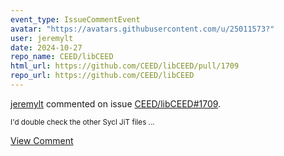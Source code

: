 ```yaml
---
event_type: IssueCommentEvent
avatar: "https://avatars.githubusercontent.com/u/25011573?"
user: jeremylt
date: 2024-10-27
repo_name: CEED/libCEED
html_url: https://github.com/CEED/libCEED/pull/1709
repo_url: https://github.com/CEED/libCEED
---
```


<a href='https://github.com/jeremylt' target='_blank'>jeremylt</a> commented on issue <a href='https://github.com/CEED/libCEED/pull/1709' target='_blank'>CEED/libCEED#1709</a>.

<small>I'd double check the other Sycl JiT files ...</small>

<a href='https://github.com/CEED/libCEED/pull/1709' target='_blank'>View Comment</a>